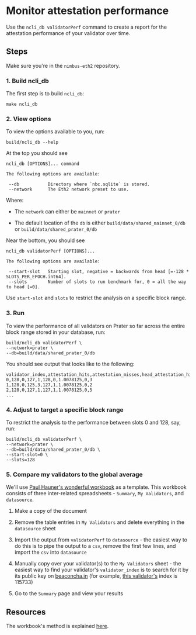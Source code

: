 # Monitor attestation performance

Use the `ncli_db validatorPerf` command to create a report for the attestation performance of your validator over time.

## Steps

Make sure you're in the `nimbus-eth2` repository.

### 1. Build ncli_db
The first step is to build `ncli_db`:
```
make ncli_db
```

### 2. View options

To view the options available to you, run:
```
build/ncli_db --help
```

At the top you should see

```
ncli_db [OPTIONS]... command

The following options are available:

 --db           Directory where `nbc.sqlite` is stored.
 --network      The Eth2 network preset to use.
```

Where:

- The `network` can either be `mainnet`  or `prater`

- The default location of the `db`  is either `build/data/shared_mainnet_0/db` or `build/data/shared_prater_0/db`


Near the bottom, you should see

```
ncli_db validatorPerf [OPTIONS]...

The following options are available:

 --start-slot   Starting slot, negative = backwards from head [=-128 * SLOTS_PER_EPOCH.int64].
 --slots        Number of slots to run benchmark for, 0 = all the way to head [=0].
```

Use `start-slot` and `slots` to restrict the analysis on a specific block range.

### 3. Run

To view the performance of all validators on Prater so far across the entire block range stored in your database, run:
```
build/ncli_db validatorPerf \
--network=prater \
--db=build/data/shared_prater_0/db
```

You should see output that looks like to the following:

```
validator_index,attestation_hits,attestation_misses,head_attestation_hits,head_attestation_misses,target_attestation_hits,target_attestation_misses,delay_avg,first_slot_head_attester_when_first_slot_empty,first_slot_head_attester_when_first_slot_not_empty
0,128,0,127,1,128,0,1.0078125,0,3
1,128,0,125,3,127,1,1.0078125,0,2
2,128,0,127,1,127,1,1.0078125,0,5
...
```

### 4. Adjust to target a specific block range

To restrict the analysis to the performance between slots 0 and 128, say, run:
```
build/ncli_db validatorPerf \
--network=prater \
--db=build/data/shared_prater_0/db \
--start-slot=0 \
--slots=128
```

### 5. Compare my validators to the global average

We'll use [Paul Hauner's wonderful workbook](https://docs.google.com/spreadsheets/d/1SNFf4LsDOK91SWuQZm9DYBoX9JNQNMKHw66Rv0l5EGo/) as a template. This workbook consists of three inter-related spreadsheets - `Summary`, `My Validators`, and `datasource`.

1. Make a copy of the document

2. Remove the table entries in `My Validators` and delete everything in the `datasource` sheet

3. Import the output from `validatorPerf` to `datasource` - the easiest way to do this is to pipe the output to a `csv`, remove the first few lines, and import the `csv` into `datasource`

4. Manually copy over your validator(s) to the `My Validators` sheet  - the easiest way to find your validator's  `validator_index` is to search for it by its public key on [beaconcha.in](https://beaconcha.in/) (for example, [this validator's](https://beaconcha.in/validator/115733) index is 115733)

5. Go to the `Summary` page and view your results


## Resources

The workbook's method  is explained [here](https://hackmd.io/xQfi83kHQpm05-aAFVV0DA?view).


